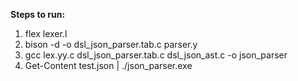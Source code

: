 **Steps to run:**
  1. flex lexer.l
  2. bison -d -o dsl_json_parser.tab.c parser.y
  3. gcc lex.yy.c dsl_json_parser.tab.c dsl_json_ast.c -o json_parser
  4. Get-Content test.json | ./json_parser.exe
